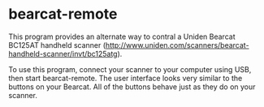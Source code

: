 bearcat-remote
==============
This program provides an alternate way to contral a Uniden Bearcat BC125AT
handheld scanner (http://www.uniden.com/scanners/bearcat-handheld-scanner/invt/bc125atg).

To use this program, connect your scanner to your computer using USB, then start
bearcat-remote. The user interface looks very similar to the buttons on your
Bearcat. All of the buttons behave just as they do on your scanner.
